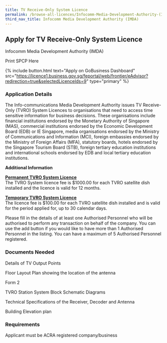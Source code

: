 ```yaml
---
title: TV Receive-Only System Licence
permalink: /browse-all-licences/Infocomm-Media-Development-Authority-(IMDA)/TV-Receive-Only-System-Licence
third_nav_title: Infocomm Media Development Authority (IMDA)
---
```


## Apply for TV Receive-Only System Licence

Infocomm Media Development Authority (IMDA)

Print SPCP Here


{% include button.html text="Apply on GoBusiness Dashboard" src="https://licence1.business.gov.sg/feportal/web/frontier/eAdvisor?redirection=true&selectedLicenceIds=9" type="primary" %}

### Application Details

<p>The Info-communications Media Development Authority issues TV Receive-Only (TVRO) System Licences to organisations that need to access time sensitive information for business decisions. These organisations include financial institutions endorsed by the Monetary Authority of Singapore (MAS), commercial institutions endorsed by the Economic Development Board (EDB) or IE Singapore, media organisations endorsed by the Ministry of Communications and Information (MCI), foreign embassies endorsed by the Ministry of Foreign Affairs (MFA), statutory boards, hotels endorsed by the Singapore Tourism Board (STB), foreign tertiary education institutions and international schools endorsed by EDB and local tertiary education institutions.</p>

**Additional Information**

<p><strong><u>Permanent TVRO System Licence</u></strong><br />The TVRO System licence fee is $1000.00 for each TVRO satellite dish installed and the licence is valid for 12 months.</p>
<p></p>
<p><strong><u>Temporary TVRO System Licence</u></strong><br />The licence fee is $100.00 for each TVRO satellite dish installed and is valid for the period applied for, up to 30 calendar days.</p>
<p>Please fill in the details of at least one Authorised Personnel who will be authorised to perform any transaction on behalf of the company. You can use the add button if you would like to have more than 1 Authorised Personnel in the listing. You can have a maximum of 5 Authorised Personnel registered.</p>

### Documents Needed

Details of TV Output Points

Floor Layout Plan showing the location of the antenna

Form 2

TVRO Station System Block Schematic Diagrams

Technical Specifications of the Receiver, Decoder and Antenna

Building Elevation plan

### Requirements

Applicant must be ACRA registered company/business

